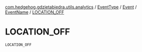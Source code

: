 [com.hedgehog.gdzietabiedra.utils.analytics](../../../index.md) / [EventType](../../index.md) / [Event](../index.md) / [EventName](index.md) / [LOCATION_OFF](./-l-o-c-a-t-i-o-n_-o-f-f.md)

# LOCATION_OFF

`LOCATION_OFF`